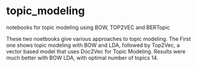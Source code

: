 # topic_modeling
notebooks for topic modeling using BOW, TOP2VEC and BERTopic



These two noetbooks give various approaches to topic modeling. 
The First one shows topic modeling with BOW and LDA, followed by Top2Vec, a vector based model that uses Doc2Vec for Topic Modeling.
Results were much better with BOW LDA, with optimal number of topics 14. 

